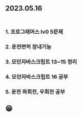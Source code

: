 ## 2023.05.16<br/><br/>

### 1. 프로그래머스 lv0 5문제


### 2. 운전면허 장내기능 



### 3. 모던자바스크립트 13~15 정리

### 4. 모던자바스크립트 16 공부
### 5. 운전 좌회전, 우회전 공부 
## 😁
